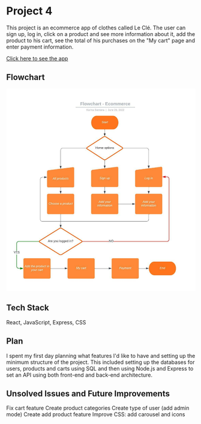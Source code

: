 # Project 4

This project is an ecommerce app of clothes called Le Clé. 
The user can sign up, log in, click on a product and see more information about it, add the product to his cart, see the total of his purchases on the "My cart" page and enter payment information.

<a href="https://lovely-petrified-forest-38623.herokuapp.com/">Click here to see the app</a>

## Flowchart
<img src="/public/Flowchart - Ecommerce.jpeg" alt="">

## Tech Stack
React, JavaScript, Express, CSS

## Plan
I spent my first day planning what features I'd like to have and setting up the minimum structure of the project. This included setting up the databases for users, products and carts using SQL and then using Node.js and Express to set an API using both front-end and back-end architecture. 


## Unsolved Issues and Future Improvements
Fix cart feature
Create product categories
Create type of user (add admin mode)
Create add product feature
Improve CSS: add carousel and icons
